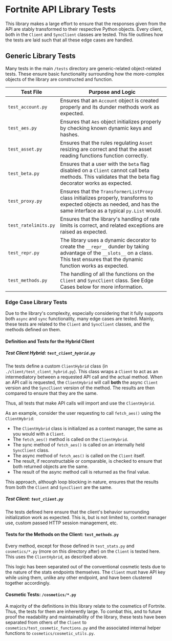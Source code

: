 # Fortnite API Library Tests

This library makes a large effort to ensure that the responses given from the API are stably transformed to their
respective Python objects. Every client, both in the `Client` and `SyncClient` classes are tested. This file
outlines how the tests are laid such that all these edge cases are handled.

## Generic Library Tests

Many tests in the main `/tests` directory are generic-related object-related tests. These ensure basic functionality surrounding how the more-complex objects of the library are constructed and function.

| Test File             | Purpose and Logic                                                                                                                                                                      |
| --------------------- | -------------------------------------------------------------------------------------------------------------------------------------------------------------------------------------- |
| `test_account.py`     | Ensures that an `Account` object is created properly and its dunder methods work as expected.                                                                                          |
| `test_aes.py`         | Ensures that `Aes` object initializes properly by checking known dynamic keys and hashes.                                                                                              |
| `test_asset.py`       | Ensures that the rules regulating `Asset` resizing are correct and that the asset reading functions function correctly.                                                                |
| `test_beta.py`        | Ensures that a user with the `beta` flag disabled on a `Client` cannot call beta methods. This validates that the beta flag decorator works as expected.                               |
| `test_proxy.py`       | Ensures that the `TransformerListProxy` class initializes properly, transforms to expected objects as needed, and has the same interface as a typical `py.List` would.                 |
| `test_ratelimits.py`  | Ensures that the library's handling of rate limits is correct, and related exceptions are raised as expected.                                                                          |
| `test_repr.py`        | The library uses a dynamic decorator to create the `__repr__` dunder by taking advantage of the `__slots__` on a class. This test ensures that the dynamic function works as expected. |
| `test_methods.py`     | The handling of all the functions on the `Client` and `SyncClient` class. See Edge Cases below for more information. |

### Edge Case Library Tests

Due to the library's complexity, especially considering that it fully supports both `async` and `sync` functionality,
many edge cases are tested. Mainly, these tests are related to the `Client` and `SyncClient` classes, and the methods
defined on them.

#### Definition and Tests for the Hybrid Client

##### Test Client Hybrid: `test_client_hybrid.py`

The tests define a custom `ClientHybrid` class (in `./client/test_client_hybrid.py`). This class wraps a `Client` to act as an intermediatory between a requested API call and the actual method. When an API call is requested, the `ClientHybrid` will call **both** the async `Client` version and the `SyncClient` version of the method. The results are then compared to ensure that they are the same.

Thus, all tests that make API calls will import and use the `ClientHybrid`.

As an example, consider the user requesting to call `fetch_aes()` using the `ClientHybrid`:

- The `ClientHybrid` class is initialized as a context manager, the same as you would with a `Client`.
- The `fetch_aes()` method is called on the `ClientHybrid`.
- The sync method of `fetch_aes()` is called on an internally held `SyncClient` class.
- The async method of `fetch_aes()` is called on the `Client` itself.
- The result, if reconstructable or comparable, is checked to ensure that both returned objects are the same.
- The result of the async method call is returned as the final value.

This approach, although loop blocking in nature, ensures that the results from both the `Client` and `SyncClient` are the same.

##### Test Client: `test_client.py`

The tests defined here ensure that the client's behavior surrounding initialization work as expected. This is, but is not limited to, context manager use, custom passed HTTP session management, etc.

#### Tests for the Methods on the Client: `test_methods.py`

Every method, except for those defined in `test_stats.py` and `cosmetics/*.py` (more on this directory after) on the `Client` is tested here. This uses the `ClientHybrid`, as described above.

This logic has been separated out of the conventional cosmetic tests due to the nature of the stats endpoints themselves. The `Client` must have API key while using them, unlike any other endpoint, and have been clustered together accordingly.

#### Cosmetic Tests: `/cosmetics/*.py`

A majority of the definitions in this library relate to the cosmetics of Fortnite. Thus, the tests for them are inherently large. To combat this, and to future proof the readability and maintainability of the library, these tests have been separated from others of the `Client` to `cosmetics/test_cosmetic_functions.py` and the associated internal helper functions to `cosmetics/cosmetic_utils.py`.
